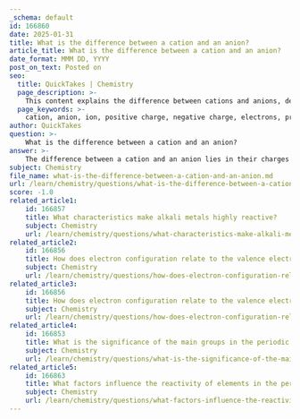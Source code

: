 ```yaml
---
_schema: default
id: 166860
date: 2025-01-31
title: What is the difference between a cation and an anion?
article_title: What is the difference between a cation and an anion?
date_format: MMM DD, YYYY
post_on_text: Posted on
seo:
  title: QuickTakes | Chemistry
  page_description: >-
    This content explains the difference between cations and anions, detailing their charges, formation processes, and examples of each type of ion.
  page_keywords: >-
    cation, anion, ion, positive charge, negative charge, electrons, protons, metals, nonmetals, sodium, chlorine, ionic formation, chemical ions, electron configuration, noble gas
author: QuickTakes
question: >-
    What is the difference between a cation and an anion?
answer: >-
    The difference between a cation and an anion lies in their charges and the processes by which they are formed:\n\n1. **Cation**: A cation is a positively charged ion that is formed when an atom or molecule loses one or more electrons. This loss of electrons results in a greater number of protons than electrons, leading to a net positive charge. Cations are typically formed by metals. For example, sodium (Na) can lose one electron to form the sodium cation (Na⁺), achieving a stable electron configuration similar to that of the noble gas neon.\n\n2. **Anion**: An anion is a negatively charged ion that is formed when an atom or molecule gains one or more electrons. This gain of electrons results in a greater number of electrons than protons, leading to a net negative charge. Anions are typically formed by nonmetals. For example, chlorine (Cl) can gain one electron to form the chloride anion (Cl⁻), achieving an electron configuration similar to that of the noble gas argon.\n\nIn summary, the key distinction is that cations are positively charged due to the loss of electrons, while anions are negatively charged due to the gain of electrons.
subject: Chemistry
file_name: what-is-the-difference-between-a-cation-and-an-anion.md
url: /learn/chemistry/questions/what-is-the-difference-between-a-cation-and-an-anion
score: -1.0
related_article1:
    id: 166857
    title: What characteristics make alkali metals highly reactive?
    subject: Chemistry
    url: /learn/chemistry/questions/what-characteristics-make-alkali-metals-highly-reactive
related_article2:
    id: 166856
    title: How does electron configuration relate to the valence electrons of an element?
    subject: Chemistry
    url: /learn/chemistry/questions/how-does-electron-configuration-relate-to-the-valence-electrons-of-an-element
related_article3:
    id: 166856
    title: How does electron configuration relate to the valence electrons of an element?
    subject: Chemistry
    url: /learn/chemistry/questions/how-does-electron-configuration-relate-to-the-valence-electrons-of-an-element
related_article4:
    id: 166853
    title: What is the significance of the main groups in the periodic table?
    subject: Chemistry
    url: /learn/chemistry/questions/what-is-the-significance-of-the-main-groups-in-the-periodic-table
related_article5:
    id: 166863
    title: What factors influence the reactivity of elements in the periodic table?
    subject: Chemistry
    url: /learn/chemistry/questions/what-factors-influence-the-reactivity-of-elements-in-the-periodic-table
---
```


&nbsp;